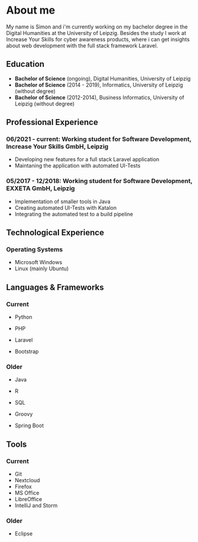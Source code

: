 # About me

<!--
**Owlwasrowk/Owlwasrowk** is a ✨ _special_ ✨ repository because its `README.md` (this file) appears on your GitHub profile.

Here are some ideas to get you started:

- 🔭 I’m currently working on ...
- 🌱 I’m currently learning ...
- 👯 I’m looking to collaborate on ...
- 🤔 I’m looking for help with ...
- 💬 Ask me about ...
- 📫 How to reach me: ...
- 😄 Pronouns: ...
- ⚡ Fun fact: ...
-->

My name is Simon and i'm currently working on my bachelor degree in the Digital Humanities at the University of Leipzig. Besides the study I work at Increase Your Skills for cyber awareness products, where i can get insights about web development with the full stack framework Laravel.

## Education

- **Bachelor of Science** (ongoing), Digital Humanities, University of Leipzig
- **Bachelor of Science** (2014 - 2019), Informatics, University of Leipzig (without degree)
- **Bachelor of Science** (2012-2014), Business Informatics, University of Leipzig (without degree)

## Professional Experience

### 06/2021 - current: Working student for Software Development, Increase Your Skills GmbH, Leipzig

* Developing new features for a full stack Laravel application
* Maintaning the application with automated UI-Tests

### 05/2017 - 12/2018: Working student for Software Development, EXXETA GmbH, Leipzig

* Implementation of smaller tools in Java
* Creating automated UI-Tests with Katalon
* Integrating the automated test to a build pipeline

## Technological Experience
### Operating Systems
* Microsoft Windows
* Linux (mainly Ubuntu)

## Languages & Frameworks
### Current
* Python
* PHP

* Laravel
* Bootstrap
### Older
* Java
* R
* SQL
* Groovy

* Spring Boot
## Tools
### Current
* Git
* Nextcloud
* Firefox
* MS Office
* LibreOffice
* IntelliJ and Storm
### Older
* Eclipse
